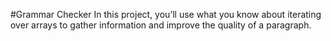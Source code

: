 #Grammar Checker
In this project, you’ll use what you know about iterating over arrays to gather information and improve the quality of a paragraph.